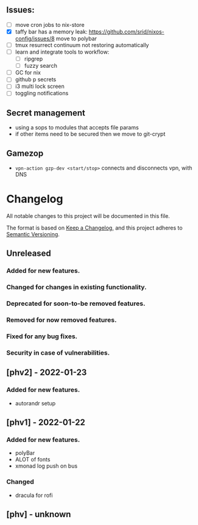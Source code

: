 ## Issues:
- [ ] move cron jobs to nix-store
- [X] taffy bar has a memory leak: https://github.com/srid/nixos-config/issues/8 move to polybar
- [ ] tmux resurrect continuum not restoring automatically 
- [ ] learn and integrate tools to workflow:
    - [ ] ripgrep
    - [ ] fuzzy search
- [ ] GC for nix
- [ ] github p secrets
- [ ] i3 multi lock screen
- [ ] toggling notifications

## Secret management
- using a sops to modules that accepts file params
- if other items need to be secured then we move to git-crypt

## Gamezop
- `vpn-action gzp-dev <start/stop>` connects and disconnects vpn, with DNS

# Changelog
All notable changes to this project will be documented in this file.

The format is based on [Keep a Changelog](https://keepachangelog.com/en/1.0.0/),
and this project adheres to [Semantic Versioning](https://semver.org/spec/v2.0.0.html).

## Unreleased
### Added for new features.
### Changed for changes in existing functionality.
### Deprecated for soon-to-be removed features.
### Removed for now removed features.
### Fixed for any bug fixes.
### Security in case of vulnerabilities.



## [phv2] - 2022-01-23
### Added for new features.
- autorandr setup

## [phv1] - 2022-01-22
### Added for new features.
- polyBar 
- ALOT of fonts
- xmonad log push on bus
### Changed
- dracula for rofi

## [phv] - unknown
